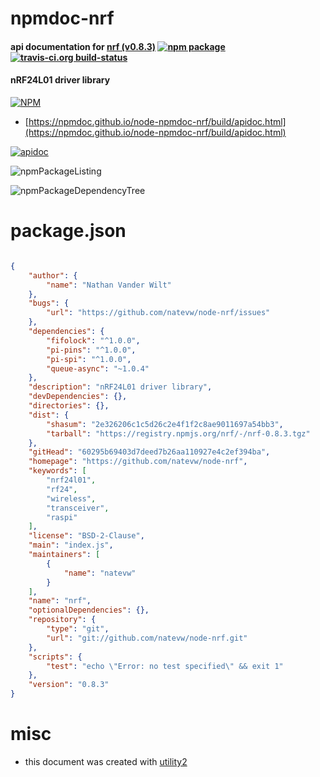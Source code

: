 # npmdoc-nrf

#### api documentation for  [nrf (v0.8.3)](https://github.com/natevw/node-nrf)  [![npm package](https://img.shields.io/npm/v/npmdoc-nrf.svg?style=flat-square)](https://www.npmjs.org/package/npmdoc-nrf) [![travis-ci.org build-status](https://api.travis-ci.org/npmdoc/node-npmdoc-nrf.svg)](https://travis-ci.org/npmdoc/node-npmdoc-nrf)

#### nRF24L01 driver library

[![NPM](https://nodei.co/npm/nrf.png?downloads=true&downloadRank=true&stars=true)](https://www.npmjs.com/package/nrf)

- [https://npmdoc.github.io/node-npmdoc-nrf/build/apidoc.html](https://npmdoc.github.io/node-npmdoc-nrf/build/apidoc.html)

[![apidoc](https://npmdoc.github.io/node-npmdoc-nrf/build/screenCapture.buildCi.browser.%252Ftmp%252Fbuild%252Fapidoc.html.png)](https://npmdoc.github.io/node-npmdoc-nrf/build/apidoc.html)

![npmPackageListing](https://npmdoc.github.io/node-npmdoc-nrf/build/screenCapture.npmPackageListing.svg)

![npmPackageDependencyTree](https://npmdoc.github.io/node-npmdoc-nrf/build/screenCapture.npmPackageDependencyTree.svg)



# package.json

```json

{
    "author": {
        "name": "Nathan Vander Wilt"
    },
    "bugs": {
        "url": "https://github.com/natevw/node-nrf/issues"
    },
    "dependencies": {
        "fifolock": "^1.0.0",
        "pi-pins": "^1.0.0",
        "pi-spi": "^1.0.0",
        "queue-async": "~1.0.4"
    },
    "description": "nRF24L01 driver library",
    "devDependencies": {},
    "directories": {},
    "dist": {
        "shasum": "2e326206c1c5d26c2e4f1f2c8ae9011697a54bb3",
        "tarball": "https://registry.npmjs.org/nrf/-/nrf-0.8.3.tgz"
    },
    "gitHead": "60295b69403d7deed7b26aa110927e4c2ef394ba",
    "homepage": "https://github.com/natevw/node-nrf",
    "keywords": [
        "nrf24l01",
        "rf24",
        "wireless",
        "transceiver",
        "raspi"
    ],
    "license": "BSD-2-Clause",
    "main": "index.js",
    "maintainers": [
        {
            "name": "natevw"
        }
    ],
    "name": "nrf",
    "optionalDependencies": {},
    "repository": {
        "type": "git",
        "url": "git://github.com/natevw/node-nrf.git"
    },
    "scripts": {
        "test": "echo \"Error: no test specified\" && exit 1"
    },
    "version": "0.8.3"
}
```



# misc
- this document was created with [utility2](https://github.com/kaizhu256/node-utility2)
